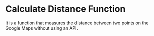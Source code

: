 # Calculate Distance Function

It is a function that measures the distance between two points on the Google Maps without using an API.